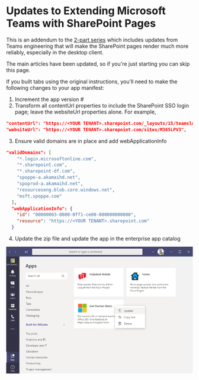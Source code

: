 # Updates to Extending Microsoft Teams with SharePoint Pages

This is an addendum to the [2-part series](article1.md) which includes updates from Teams engineering that will make the SharePoint pages render much more reliably, especially in the desktop client.

The main articles have been updated, so if you're just starting you can skip this page.

If you built tabs using the original instructions, you'll need to make the following changes to your app manifest:

1. Increment the app version #
2. Transform all contentUrl properties to include the SharePoint SSO login page; leave the websiteUrl properties alone. For example,

~~~json
"contentUrl": "https://<YOUR TENANT>.sharepoint.com/_layouts/15/teamslogon.aspx?SPFX=true&dest=/sites/<LEARNING PATHWAYS SITE>",
"websiteUrl": "https://<YOUR TENANT>.sharepoint.com/sites/M365LPV3",
~~~

3. Ensure valid domains are in place and add webApplicationInfo

~~~json
"validDomains": [
    "*.login.microsoftonline.com",
    "*.sharepoint.com",
    "*.sharepoint-df.com",
    "spoppe-a.akamaihd.net",
    "spoprod-a.akamaihd.net",
    "resourceseng.blob.core.windows.net",
    "msft.spoppe.com"
  ],
  "webApplicationInfo": {
    "id": "00000003-0000-0ff1-ce00-000000000000",
    "resource": "https://<YOUR TENANT>.sharepoint.com"
  }
~~~

4. Update the zip file and update the app in the enterprise app catalog

![Updating an app in Teams](UpdateAppTeams.png)




